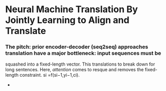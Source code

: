 # Neural Machine Translation By Jointly Learning to Align and Translate

### The pitch: prior encoder-decoder (seq2seq) approaches translation have a major bottleneck: input sequences must be
squashed into a fixed-length vector. This translations to break down for long sentences. Here, *attention* comes to resque
and removes the fixed-length constraint.
si =f(si−1,yi−1,ci). 

*
